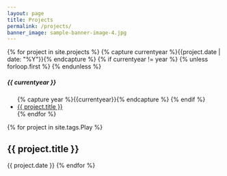 ```yaml
---
layout: page
title: Projects
permalink: /projects/
banner_image: sample-banner-image-4.jpg
---
```


<div>
  {% for project in site.projects %}
    {% capture currentyear %}{{project.date | date: "%Y"}}{% endcapture %}
    {% if currentyear != year %}
      {% unless forloop.first %}
      </ul>
      {% endunless %}
      <h5>{{ currentyear }}</h5>
      <ul>
      {% capture year %}{{currentyear}}{% endcapture %} 
    {% endif %}
    <li><a href="{{ project.url | prepend: site.baseurl }}">{{ project.title }}</a></li>
{% endfor %}
</div>

{% for project in site.tags.Play %}
<h2>{{ project.title }}</h2>
<time>{{ project.date }}</time>
{% endfor %}